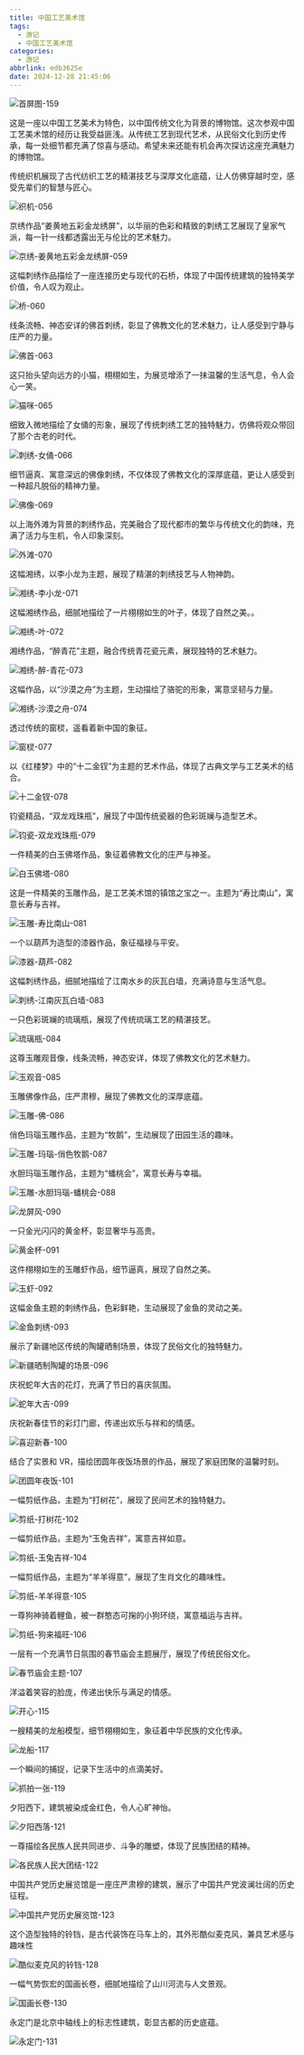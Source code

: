 ```yaml
---
title: 中国工艺美术馆
tags:
  - 游记
  - 中国工艺美术馆
categories:
  - 游记
abbrlink: edb3625e
date: 2024-12-28 21:45:06
---
```


![首屏图-159](https://s21.ax1x.com/2025/03/14/pEaMvan.jpg)

<!-- more -->

这是一座以中国工艺美术为特色，以中国传统文化为背景的博物馆。这次参观中国工艺美术馆的经历让我受益匪浅。从传统工艺到现代艺术，从民俗文化到历史传承，每一处细节都充满了惊喜与感动。希望未来还能有机会再次探访这座充满魅力的博物馆。

传统织机展现了古代纺织工艺的精湛技艺与深厚文化底蕴，让人仿佛穿越时空，感受先辈们的智慧与匠心。

![织机-056](https://s21.ax1x.com/2025/03/18/pEd7DLn.jpg)

京绣作品“姜黄地五彩金龙绣屏”，以华丽的色彩和精致的刺绣工艺展现了皇家气派，每一针一线都透露出无与伦比的艺术魅力。

![京绣-姜黄地五彩金龙绣屏-059](https://s21.ax1x.com/2025/03/18/pEd76oV.jpg)

这幅刺绣作品描绘了一座连接历史与现代的石桥，体现了中国传统建筑的独特美学价值，令人叹为观止。

![桥-060](https://s21.ax1x.com/2025/03/18/pEd72JU.jpg)

线条流畅、神态安详的佛首刺绣，彰显了佛教文化的艺术魅力，让人感受到宁静与庄严的力量。

![佛首-063](https://s21.ax1x.com/2025/03/18/pEd7yd0.jpg)

这只抬头望向远方的小猫，栩栩如生，为展览增添了一抹温馨的生活气息，令人会心一笑。

![猫咪-065](https://s21.ax1x.com/2025/03/18/pEd7giT.jpg)

细致入微地描绘了女俑的形象，展现了传统刺绣工艺的独特魅力，仿佛将观众带回了那个古老的时代。

![刺绣-女俑-066](https://s21.ax1x.com/2025/03/18/pEd7RWF.jpg)

细节逼真、寓意深远的佛像刺绣，不仅体现了佛教文化的深厚底蕴，更让人感受到一种超凡脱俗的精神力量。

![佛像-069](https://s21.ax1x.com/2025/03/18/pEd74y9.jpg)

以上海外滩为背景的刺绣作品，完美融合了现代都市的繁华与传统文化的韵味，充满了活力与生机，令人印象深刻。

![外滩-070](https://s21.ax1x.com/2025/03/18/pEd77o6.jpg)

这幅湘绣，以李小龙为主题，展现了精湛的刺绣技艺与人物神韵。

![湘绣-李小龙-071](https://s21.ax1x.com/2025/03/17/pEdYtZ8.jpg)

这幅湘绣作品，细腻地描绘了一片栩栩如生的叶子，体现了自然之美。。

![湘绣-叶-072](https://s21.ax1x.com/2025/03/17/pEdYUIg.jpg)

湘绣作品，“醉青花”主题，融合传统青花瓷元素，展现独特的艺术魅力。

![湘绣-醉-青花-073](https://s21.ax1x.com/2025/03/17/pEdYJqf.jpg)

这幅作品，以“沙漠之舟”为主题，生动描绘了骆驼的形象，寓意坚韧与力量。

![湘绣-沙漠之舟-074](https://s21.ax1x.com/2025/03/17/pEdYNdS.jpg)

透过传统的窗棂，遥看着新中国的象征。

![窗棂-077](https://s21.ax1x.com/2025/03/17/pEdYGsP.jpg)

以《红楼梦》中的“十二金钗”为主题的艺术作品，体现了古典文学与工艺美术的结合。

![十二金钗-078](https://s21.ax1x.com/2025/03/17/pEdYdiQ.jpg)

钧瓷精品，“双龙戏珠瓶”，展现了中国传统瓷器的色彩斑斓与造型艺术。

![钧瓷-双龙戏珠瓶-079](https://s21.ax1x.com/2025/03/17/pEdYwGj.jpg)

一件精美的白玉佛塔作品，象征着佛教文化的庄严与神圣。

![白玉佛塔-080](https://s21.ax1x.com/2025/03/17/pEdY0Rs.jpg)

这是一件精美的玉雕作品，是工艺美术馆的镇馆之宝之一。主题为“寿比南山”，寓意长寿与吉祥。

![玉雕-寿比南山-081](https://s21.ax1x.com/2025/03/16/pEdSVFs.jpg)

一个以葫芦为造型的漆器作品，象征福禄与平安。

![漆器-葫芦-082](https://s21.ax1x.com/2025/03/16/pEdSKyT.jpg)

这幅刺绣作品，细腻地描绘了江南水乡的灰瓦白墙，充满诗意与生活气息。

![刺绣-江南灰瓦白墙-083](https://s21.ax1x.com/2025/03/16/pEdSeWq.jpg)

一只色彩斑斓的琉璃瓶，展现了传统琉璃工艺的精湛技艺。

![琉璃瓶-084](https://s21.ax1x.com/2025/03/16/pEdSZYn.jpg)

这尊玉雕观音像，线条流畅，神态安详，体现了佛教文化的艺术魅力。

![玉观音-085](https://s21.ax1x.com/2025/03/16/pEdSnS0.jpg)

玉雕佛像作品，庄严肃穆，展现了佛教文化的深厚底蕴。

![玉雕-佛-086](https://s21.ax1x.com/2025/03/16/pEdSulV.jpg)

俏色玛瑙玉雕作品，主题为“牧鹅”，生动展现了田园生活的趣味。

![玉雕-玛瑙-俏色牧鹅-087](https://s21.ax1x.com/2025/03/16/pEdSlmF.jpg)

水胆玛瑙玉雕作品，主题为“蟠桃会”，寓意长寿与幸福。

![玉雕-水胆玛瑙-蟠桃会-088](https://s21.ax1x.com/2025/03/16/pEdSMOU.jpg)

![龙屏风-090](https://s21.ax1x.com/2025/03/15/pEa22QK.jpg)

一只金光闪闪的黄金杯，彰显奢华与高贵。

![黄金杯-091](https://s21.ax1x.com/2025/03/15/pEa2Do9.jpg)

这件栩栩如生的玉雕虾作品，细节逼真，展现了自然之美。

![玉虾-092](https://s21.ax1x.com/2025/03/15/pEa2yJ1.jpg)

这幅金鱼主题的刺绣作品，色彩鲜艳，生动展现了金鱼的灵动之美。

![金鱼刺绣-093](https://s21.ax1x.com/2025/03/15/pEa26Rx.jpg)

展示了新疆地区传统的陶罐晒制场景，体现了民俗文化的独特魅力。

![新疆晒制陶罐的场景-096](https://s21.ax1x.com/2025/03/15/pEa2siR.jpg)

庆祝蛇年大吉的花灯，充满了节日的喜庆氛围。

![蛇年大吉-099](https://s21.ax1x.com/2025/03/15/pEa2cz6.jpg)

庆祝新春佳节的彩灯门廊，传递出欢乐与祥和的情感。

![喜迎新春-100](https://s21.ax1x.com/2025/03/15/pEa2WLD.jpg)

结合了实景和 VR，描绘团圆年夜饭场景的作品，展现了家庭团聚的温馨时刻。

![团圆年夜饭-101](https://s21.ax1x.com/2025/03/15/pEa2RsO.jpg)

一幅剪纸作品，主题为“打树花”，展现了民间艺术的独特魅力。

![剪纸-打树花-102](https://s21.ax1x.com/2025/03/15/pEa6lZ9.jpg)

一幅剪纸作品，主题为“玉兔吉祥”，寓意吉祥如意。

![剪纸-玉兔吉祥-104](https://s21.ax1x.com/2025/03/15/pEa61aR.jpg)

一幅剪纸作品，主题为“羊羊得意”，展现了生肖文化的趣味性。

![剪纸-羊羊得意-105](https://s21.ax1x.com/2025/03/15/pEa6MqJ.jpg)

一尊狗神骑着鲤鱼，被一群憨态可掬的小狗环绕，寓意福运与吉祥。

![剪纸-狗来福旺-106](https://s21.ax1x.com/2025/03/14/pEaMHxS.jpg)

一层有一个充满节日氛围的春节庙会主题展厅，展现了传统民俗文化。

![春节庙会主题-107](https://s21.ax1x.com/2025/03/14/pEaMqKg.jpg)

洋溢着笑容的脸庞，传递出快乐与满足的情感。

![开心-115](https://s21.ax1x.com/2025/03/14/pEaMLrQ.jpg)

一艘精美的龙船模型，细节栩栩如生，象征着中华民族的文化传承。

![龙船-117](https://s21.ax1x.com/2025/03/14/pEaMObj.jpg)

一个瞬间的捕捉，记录下生活中的点滴美好。

![抓拍一张-119](https://s21.ax1x.com/2025/03/14/pEaM728.jpg)

夕阳西下，建筑被染成金红色，令人心旷神怡。

![夕阳西落-121](https://s21.ax1x.com/2025/03/14/pEaMvan.jpg)

一尊描绘各民族人民共同进步、斗争的雕塑，体现了民族团结的精神。

![各民族人民大团结-122](https://s21.ax1x.com/2025/03/14/pEaMjVs.jpg)

中国共产党历史展览馆是一座庄严肃穆的建筑，展示了中国共产党波澜壮阔的历史征程。

![中国共产党历史展览馆-123](https://s21.ax1x.com/2025/03/14/pEaMx5q.jpg)

这个造型独特的铃铛，是古代装饰在马车上的，其外形酷似麦克风，兼具艺术感与趣味性

![酷似麦克风的铃铛-128](https://s21.ax1x.com/2025/03/13/pEUHlFO.jpg)

一幅气势恢宏的国画长卷，细腻地描绘了山川河流与人文景观。

![国画长卷-130](https://s21.ax1x.com/2025/03/13/pEUHMTK.jpg)

永定门是北京中轴线上的标志性建筑，彰显古都的历史底蕴。

![永定门-131](https://s21.ax1x.com/2025/03/13/pEUHGSH.jpg)
